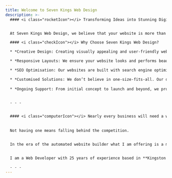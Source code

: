 ```yaml
---
title: Welcome to Seven Kings Web Design
description: >-
  #### <i class="rocketIcon"></i> Transforming Ideas into Stunning Digital Experiences


  At Seven Kings Web Design, we believe that your website is more than just an online presence. It’s a reflection of your brand, a tool for growth, and a platform for engaging your audience. With our innovative design solutions, we help businesses like yours stand out in the digital landscape.

  #### <i class="checkIcon"></i> Why Choose Seven Kings Web Design?

  * *Creative Design: Creating visually appealing and user-friendly websites tailored to your brand’s unique identity*

  * *Responsive Layouts: We ensure your website looks and performs beautifully on all devices, from desktops to smartphones*  

  * *SEO Optimisation: Our websites are built with search engine optimisation in mind, helping you rank higher and reach more customers*

  * *Customised Solutions: We don’t believe in one-size-fits-all. Our designs are tailored to meet your specific needs and goals*
  
  * *Ongoing Support: From initial concept to launch and beyond, we provide continuous support to keep your website running smoothly*


  - - -


  #### <i class="computerIcon"></i> Nearly every business will need a website..
  
  
  Not having one means falling behind the competition.


  In the era of the automated website builder what I am offering is a more tailored approach with a focus on performance and search engine optimisation.


  I am a Web Developer with 25 years of experience based in **Kingston Upon Thames**. You can <a href="/about/" class="underline">find out more about me here</a>, and take a look below at the steps needed to go from idea, to a fully deployed live website.

  - - -
---
```

